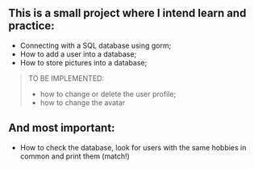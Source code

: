 ## This is a small project where I intend learn and practice:
* Connecting with a SQL database using gorm;
* How to add a user into a database;
* How to store pictures into a database;

> TO BE IMPLEMENTED:
>* how to change or delete the user profile;
>* how to change the avatar

## And most important:
* How to check the database, look for users with the same hobbies in common and print them (match!)




